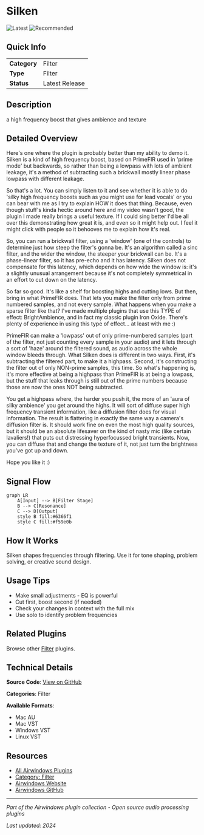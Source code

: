 # Silken

![Latest](https://img.shields.io/badge/-Latest-10b981) ![Recommended](https://img.shields.io/badge/-Recommended-6366f1)

## Quick Info

| | |
|---|---|
| **Category** | Filter |
| **Type** | Filter |
| **Status** | Latest Release |

## Description

a high frequency boost that gives ambience and texture

## Detailed Overview

Here's one where the plugin is probably better than my ability to demo it. Silken is a kind of high frequency boost, based on PrimeFIR used in 'prime mode' but backwards, so rather than being a lowpass with lots of ambient leakage, it's a method of subtracting such a brickwall mostly linear phase lowpass with different leakage.

So that's a lot. You can simply listen to it and see whether it is able to do 'silky high frequency boosts such as you might use for lead vocals' or you can bear with me as I try to explain HOW it does that thing. Because, even though stuff's kinda hectic around here and my video wasn't good, the plugin I made really brings a useful texture. If I could sing better I'd be all over this demonstrating how great it is, and even so it might help out. I feel it might click with people so it behooves me to explain how it's real.

So, you can run a brickwall filter, using a 'window' (one of the controls) to determine just how steep the filter's gonna be. It's an algorithm called a sinc filter, and the wider the window, the steeper your brickwall can be. It's a phase-linear filter, so it has pre-echo and it has latency. Silken does not compensate for this latency, which depends on how wide the window is: it's a slightly unusual arrangement because it's not completely symmetrical in an effort to cut down on the latency.

So far so good. It's like a shelf for boosting highs and cutting lows. But then, bring in what PrimeFIR does. That lets you make the filter only from prime numbered samples, and not every sample. What happens when you make a sparse filter like that? I've made multiple plugins that use this TYPE of effect: BrightAmbience, and in fact my classic plugin Iron Oxide. There's plenty of experience in using this type of effect… at least with me :)

PrimeFIR can make a 'lowpass' out of only prime-numbered samples (part of the filter, not just counting every sample in your audio) and it lets through a sort of 'haze' around the filtered sound, as audio across the whole window bleeds through. What Silken does is different in two ways. First, it's subtracting the filtered part, to make it a highpass. Second, it's constructing the filter out of only NON-prime samples, this time. So what's happening is, it's more effective at being a highpass than PrimeFIR is at being a lowpass, but the stuff that leaks through is still out of the prime numbers because those are now the ones NOT being subtracted.

You get a highpass where, the harder you push it, the more of an 'aura of silky ambience' you get around the highs. It will sort of diffuse super high frequency transient information, like a diffusion filter does for visual information. The result is flattering in exactly the same way a camera's diffusion filter is. It should work fine on even the most high quality sources, but it should be an absolute lifesaver on the kind of nasty mic (like certain lavaliers!) that puts out distressing hyperfocussed bright transients. Now, you can diffuse that and change the texture of it, not just turn the brightness you've got up and down.

Hope you like it :)

## Signal Flow

```mermaid
graph LR
    A[Input] --> B[Filter Stage]
    B --> C[Resonance]
    C --> D[Output]
    style B fill:#6366f1
    style C fill:#f59e0b
```

## How It Works

Silken shapes frequencies through filtering. Use it for tone shaping, problem solving, or creative sound design.

## Usage Tips

- Make small adjustments - EQ is powerful
- Cut first, boost second (if needed)
- Check your changes in context with the full mix
- Use solo to identify problem frequencies


## Related Plugins

Browse other [Filter](../categories/filter.md) plugins.


## Technical Details

**Source Code**: [View on GitHub](https://github.com/airwindows/airwindows/tree/master/plugins/LinuxVST/src/Silken)

**Categories**: Filter

**Available Formats**:
- Mac AU
- Mac VST
- Windows VST
- Linux VST

## Resources

- [All Airwindows Plugins](../../README.md)
- [Category: Filter](../categories/filter.md)
- [Airwindows Website](https://www.airwindows.com)
- [Airwindows GitHub](https://github.com/airwindows/airwindows)

---

*Part of the Airwindows plugin collection - Open source audio processing plugins*

*Last updated: 2024*
